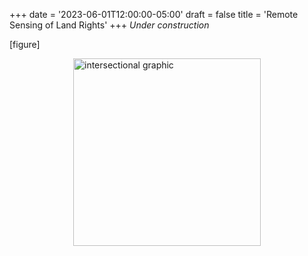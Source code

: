 +++
date = '2023-06-01T12:00:00-05:00'
draft = false
title = 'Remote Sensing of Land Rights'
+++
*Under construction*

[figure]

<img src="/images/intersection_graphics/west_bank.pdf" alt="intersectional graphic" style="display: block; margin: 0 auto; width: 300px;">
